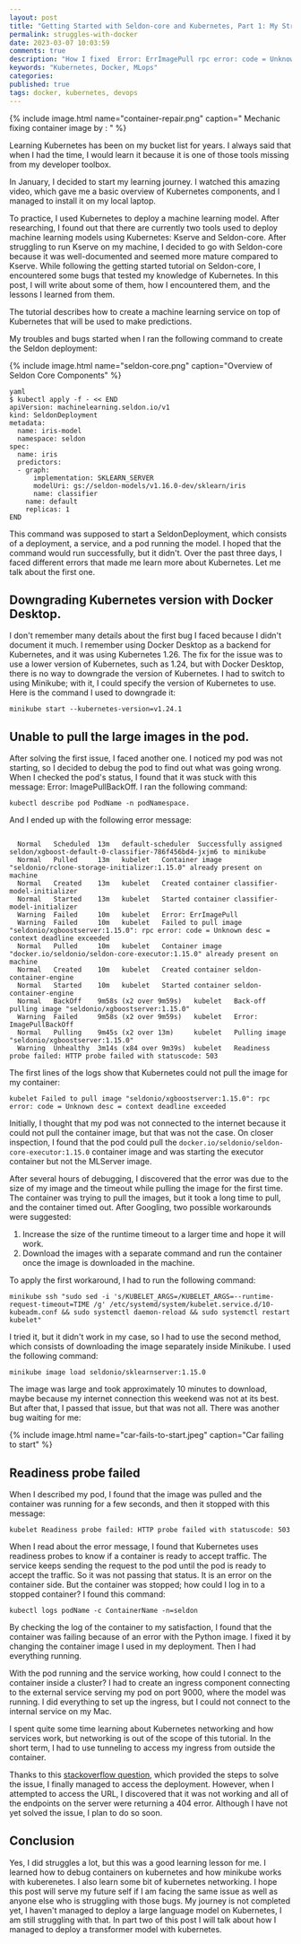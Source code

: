 ```yaml
---
layout: post
title: "Getting Started with Seldon-core and Kubernetes, Part 1: My Struggles with Kubernetes"
permalink: struggles-with-docker
date: 2023-03-07 10:03:59
comments: true
description: "How I fixed  Error: ErrImagePull rpc error: code = Unknown desc = context deadline exceeded code with Kubernetes and kubelet Readiness probe failed: HTTP probe failed with statuscode: 503  on Kubernetes and Seldon-core."
keywords: "Kubernetes, Docker, MLops"
categories: 
published: true
tags: docker, kubernetes, devops
---
```


{% include image.html name="container-repair.png" caption=" Mechanic fixing container image by : " %}

Learning Kubernetes has been on my bucket list for years. I always said that when I had the time, I would learn it because it is one of those tools missing from my developer toolbox.

In January, I decided to start my learning journey. I watched this amazing video, which gave me a basic overview of Kubernetes components, and I managed to install it on my local laptop.

To practice, I used Kubernetes to deploy a machine learning model. After researching, I found out that there are currently two tools used to deploy machine learning models using Kubernetes: Kserve and Seldon-core. After struggling to run Kserve on my machine, I decided to go with Seldon-core because it was well-documented and seemed more mature compared to Kserve. While following the getting started tutorial on Seldon-core, I encountered some bugs that tested my knowledge of Kubernetes. In this post, I will write about some of them, how I encountered them, and the lessons I learned from them.

The tutorial describes how to create a machine learning service on top of Kubernetes that will be used to make predictions.

My troubles and bugs started when I ran the following command to create the Seldon deployment:

{% include image.html name="seldon-core.png" caption="Overview of Seldon Core Components" %}

```
yaml
$ kubectl apply -f - << END
apiVersion: machinelearning.seldon.io/v1
kind: SeldonDeployment
metadata:
  name: iris-model
  namespace: seldon
spec:
  name: iris
  predictors:
  - graph:
      implementation: SKLEARN_SERVER
      modelUri: gs://seldon-models/v1.16.0-dev/sklearn/iris
      name: classifier
    name: default
    replicas: 1
END
```

This command was supposed to start a SeldonDeployment, which consists of a deployment, a service, and a pod running the model. I hoped that the command would run successfully, but it didn't. Over the past three days, I faced different errors that made me learn more about Kubernetes. Let me talk about the first one.

## Downgrading Kubernetes version with Docker Desktop.
I don't remember many details about the first bug I faced because I didn't document it much. I remember using Docker Desktop as a backend for Kubernetes, and it was using Kubernetes 1.26. The fix for the issue was to use a lower version of Kubernetes, such as 1.24, but with Docker Desktop, there is no way to downgrade the version of Kubernetes. I had to switch to using Minikube; with it, I could specify the version of Kubernetes to use. Here is the command I used to downgrade it:

`minikube start --kubernetes-version=v1.24.1`

## Unable to pull the large images in the pod.

After solving the first issue, I faced another one. I noticed my pod was not starting, so I decided to debug the pod to find out what was going wrong. When I checked the pod's status, I found that it was stuck with this message: Error: ImagePullBackOff. I ran the following command:

`kubectl describe pod PodName -n podNamespace.`

And I ended up with the following error message:

```

  Normal   Scheduled  13m   default-scheduler  Successfully assigned seldon/xgboost-default-0-classifier-786f456bd4-jxjm6 to minikube
  Normal   Pulled     13m   kubelet   Container image "seldonio/rclone-storage-initializer:1.15.0" already present on machine
  Normal   Created    13m   kubelet   Created container classifier-model-initializer
  Normal   Started    13m   kubelet   Started container classifier-model-initializer
  Warning  Failed     10m   kubelet   Error: ErrImagePull
  Warning  Failed     10m   kubelet   Failed to pull image "seldonio/xgboostserver:1.15.0": rpc error: code = Unknown desc = context deadline exceeded
  Normal   Pulled     10m   kubelet   Container image "docker.io/seldonio/seldon-core-executor:1.15.0" already present on machine
  Normal   Created    10m   kubelet   Created container seldon-container-engine
  Normal   Started    10m   kubelet   Started container seldon-container-engine
  Normal   BackOff    9m58s (x2 over 9m59s)   kubelet   Back-off pulling image "seldonio/xgboostserver:1.15.0"
  Warning  Failed     9m58s (x2 over 9m59s)   kubelet   Error: ImagePullBackOff
  Normal   Pulling    9m45s (x2 over 13m)     kubelet   Pulling image "seldonio/xgboostserver:1.15.0"
  Warning  Unhealthy  3m14s (x84 over 9m39s)  kubelet   Readiness probe failed: HTTP probe failed with statuscode: 503
```

The first lines of the logs show that Kubernetes could not pull the image for my container:


`kubelet Failed to pull image "seldonio/xgboostserver:1.15.0": rpc error: code = Unknown desc = context deadline exceeded` 

Initially, I thought that my pod was not connected to the internet because it could not pull the container image, but that was not the case. On closer inspection, I found that the pod could pull the `docker.io/seldonio/seldon-core-executor:1.15.0` container image and was starting the executor container but not the MLServer image.

After several hours of debugging, I discovered that the error was due to the size of my image and the timeout while pulling the image for the first time. The container was trying to pull the images, but it took a long time to pull, and the container timed out. After Googling, two possible workarounds were suggested:

1.  Increase the size of the runtime timeout to a larger time and hope it will work.
2.  Download the images with a separate command and run the container once the image is downloaded in the machine.

To apply the first workaround, I had to run the following command:


`minikube ssh "sudo sed -i 's/KUBELET_ARGS=/KUBELET_ARGS=--runtime-request-timeout=TIME /g' /etc/systemd/system/kubelet.service.d/10-kubeadm.conf && sudo systemctl daemon-reload && sudo systemctl restart kubelet"` 

I tried it, but it didn't work in my case, so I had to use the second method, which consists of downloading the image separately inside Minikube. I used the following command:


`minikube image load seldonio/sklearnserver:1.15.0` 

The image was large and took approximately 10 minutes to download, maybe because my internet connection this weekend was not at its best. But after that, I passed that issue, but that was not all. There was another bug waiting for me:

{% include image.html name="car-fails-to-start.jpeg" caption="Car failing to start" %}
## Readiness probe failed

When I described my pod, I found that the image was pulled and the container was running for a few seconds, and then it stopped with this message:


`kubelet Readiness probe failed: HTTP probe failed with statuscode: 503` 

When I read about the error message, I found that Kubernetes uses readiness probes to know if a container is ready to accept traffic. The service keeps sending the request to the pod until the pod is ready to accept the traffic. So it was not passing that status. It is an error on the container side. But the container was stopped; how could I log in to a stopped container? I found this command:


`kubectl logs podName -c ContainerName -n=seldon` 

By checking the log of the container to my satisfaction, I found that the container was failing because of an error with the Python image. I fixed it by changing the container image I used in my deployment. Then I had everything running.

With the pod running and the service working, how could I connect to the container inside a cluster? I had to create an ingress component connecting to the external service serving my pod on port 9000, where the model was running. I did everything to set up the ingress, but I could not connect to the internal service on my Mac.

I spent quite some time learning about Kubernetes networking and how services work, but networking is out of the scope of this tutorial. In the short term, I had to use tunneling to access my ingress from outside the container.

Thanks to this [stackoverflow question](https://stackoverflow.com/a/73735009/4683950), which provided the steps to solve the issue, I finally managed to access the deployment. However, when I attempted to access the URL, I discovered that it was not working and all of the endpoints on the server were returning a 404 error. Although I have not yet solved the issue, I plan to do so soon.


## Conclusion

Yes, I did struggles a lot, but this was a good learning lesson for me.  I learned how to debug containers on kubernetes and how minikube works with kuberenetes. I also learn some bit of kubernetes networking. I hope this post will serve my future self if I am facing the same issue as well as anyone else who is struggling with those bugs. My journey is not completed yet, I haven't managed to deploy a large language model on Kubernetes, I am still struggling with that. In part two of this post I will talk about how I managed to deploy a transformer model with kubernetes.
